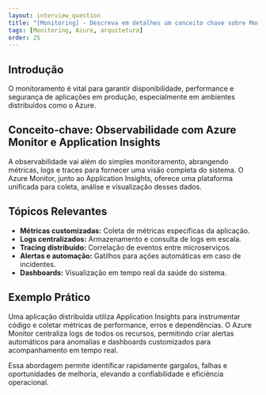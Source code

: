 ```yaml
---
layout: interview_question
title: "[Monitoring] - Descreva em detalhes um conceito chave sobre Monitoring relevante para arquitetura no Azure."
tags: [Monitoring, Azure, arquitetura]
order: 25
---
```


## Introdução

O monitoramento é vital para garantir disponibilidade, performance e segurança de aplicações em produção, especialmente em ambientes distribuídos como o Azure.

## Conceito-chave: Observabilidade com Azure Monitor e Application Insights

A observabilidade vai além do simples monitoramento, abrangendo métricas, logs e traces para fornecer uma visão completa do sistema. O Azure Monitor, junto ao Application Insights, oferece uma plataforma unificada para coleta, análise e visualização desses dados.

## Tópicos Relevantes

- **Métricas customizadas:** Coleta de métricas específicas da aplicação.
- **Logs centralizados:** Armazenamento e consulta de logs em escala.
- **Tracing distribuído:** Correlação de eventos entre microserviços.
- **Alertas e automação:** Gatilhos para ações automáticas em caso de incidentes.
- **Dashboards:** Visualização em tempo real da saúde do sistema.

## Exemplo Prático

Uma aplicação distribuída utiliza Application Insights para instrumentar código e coletar métricas de performance, erros e dependências. O Azure Monitor centraliza logs de todos os recursos, permitindo criar alertas automáticos para anomalias e dashboards customizados para acompanhamento em tempo real.

Essa abordagem permite identificar rapidamente gargalos, falhas e oportunidades de melhoria, elevando a confiabilidade e eficiência operacional.
